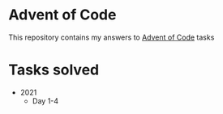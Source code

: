 # Advent of Code
This repository contains my answers to [Advent of Code](https://adventofcode.com/) tasks

# Tasks solved
* 2021
  * Day 1-4